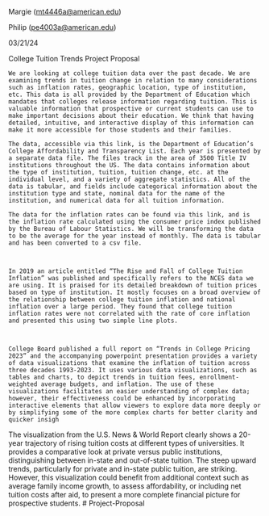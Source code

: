 Margie (mt4446a@american.edu) 

Philip (pe4003a@american.edu) 

03/21/24 

 

College Tuition Trends Project Proposal 

 

	We are looking at college tuition data over the past decade. We are examining trends in tuition change in relation to many considerations such as inflation rates, geographic location, type of institution, etc. This data is all provided by the Department of Education which mandates that colleges release information regarding tuition. This is valuable information that prospective or current students can use to make important decisions about their education. We think that having detailed, intuitive, and interactive display of this information can make it more accessible for those students and their families. 

	The data, accessible via this link, is the Department of Education’s College Affordability and Transparency List. Each year is presented by a separate data file. The files track in the area of 3500 Title IV institutions throughout the US. The data contains information about the type of institution, tuition, tuition change, etc. at the individual level, and a variety of aggregate statistics. All of the data is tabular, and fields include categorical information about the institution type and state, nominal data for the name of the institution, and numerical data for all tuition information.  

	The data for the inflation rates can be found via this link, and is the inflation rate calculated using the consumer price index published by the Bureau of Labour Statistics. We will be transforming the data to be the average for the year instead of monthly. The data is tabular and has been converted to a csv file.  

 

	In 2019 an article entitled “The Rise and Fall of College Tuition Inflation” was published and specifically refers to the NCES data we are using. It is praised for its detailed breakdown of tuition prices based on type of institution. It mostly focuses on a broad overview of the relationship between college tuition inflation and national inflation over a large period. They found that college tuition inflation rates were not correlated with the rate of core inflation and presented this using two simple line plots. 

	 

	College Board published a full report on “Trends in College Pricing 2023” and the accompanying powerpoint presentation provides a variety of data visualizations that examine the inflation of tuition across three decades 1993-2023. It uses various data visualizations, such as tables and charts, to depict trends in tuition fees, enrollment-weighted average budgets, and inflation. The use of these visualizations facilitates an easier understanding of complex data; however, their effectiveness could be enhanced by incorporating interactive elements that allow viewers to explore data more deeply or by simplifying some of the more complex charts for better clarity and quicker insigh	 

The visualization from the U.S. News & World Report clearly shows a 20-year trajectory of rising tuition costs at different types of universities. It provides a comparative look at private versus public institutions, distinguishing between in-state and out-of-state tuition. The steep upward trends, particularly for private and in-state public tuition, are striking. However, this visualization could benefit from additional context such as average family income growth, to assess affordability, or including net tuition costs after aid, to present a more complete financial picture for prospective students. # Project-Proposal
